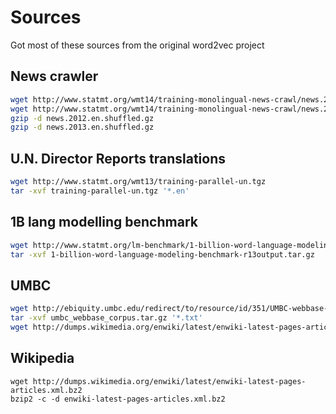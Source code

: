 # Sources
Got most of these sources from the original word2vec project

## News crawler

```sh
wget http://www.statmt.org/wmt14/training-monolingual-news-crawl/news.2012.en.shuffled.gz
wget http://www.statmt.org/wmt14/training-monolingual-news-crawl/news.2013.en.shuffled.gz
gzip -d news.2012.en.shuffled.gz
gzip -d news.2013.en.shuffled.gz
```

## U.N. Director Reports translations

```sh
wget http://www.statmt.org/wmt13/training-parallel-un.tgz
tar -xvf training-parallel-un.tgz '*.en'
```

## 1B lang modelling benchmark

```sh
wget http://www.statmt.org/lm-benchmark/1-billion-word-language-modeling-benchmark-r13output.tar.gz
tar -xvf 1-billion-word-language-modeling-benchmark-r13output.tar.gz
```

## UMBC

```sh
wget http://ebiquity.umbc.edu/redirect/to/resource/id/351/UMBC-webbase-corpus
tar -xvf umbc_webbase_corpus.tar.gz '*.txt'
wget http://dumps.wikimedia.org/enwiki/latest/enwiki-latest-pages-articles.xml.bz2
```


## Wikipedia

```
wget http://dumps.wikimedia.org/enwiki/latest/enwiki-latest-pages-articles.xml.bz2
bzip2 -c -d enwiki-latest-pages-articles.xml.bz2
```
